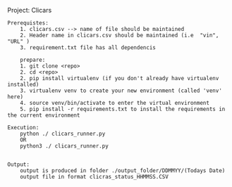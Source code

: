 Project: Clicars 

    Prerequistes: 
        1. clicars.csv --> name of file should be maintained 
        2. Header name in clicars.csv should be maintained (i.e  "vin", "URL" )
        3. requirement.txt file has all dependencis 
        
        prepare: 
        1. git clone <repo>
        2. cd <repo>
        2. pip install virtualenv (if you don't already have virtualenv installed)
        3. virtualenv venv to create your new environment (called 'venv' here)
        4. source venv/bin/activate to enter the virtual environment
        5. pip install -r requirements.txt to install the requirements in the current environment

    Execution: 
        python ./ clicars_runner.py
        OR
        python3 ./ clicars_runner.py


    Output: 
        output is produced in folder ./output_folder/DDMMYY/(Todays Date)
        output file in format clicras_status_HHMMSS.CSV
        